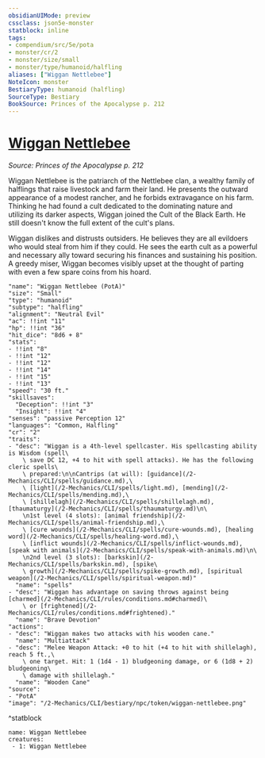 ```yaml
---
obsidianUIMode: preview
cssclass: json5e-monster
statblock: inline
tags:
- compendium/src/5e/pota
- monster/cr/2
- monster/size/small
- monster/type/humanoid/halfling
aliases: ["Wiggan Nettlebee"]
NoteIcon: monster
BestiaryType: humanoid (halfling)
SourceType: Bestiary
BookSource: Princes of the Apocalypse p. 212
---
```

# [Wiggan Nettlebee](2-Mechanics/CLI/bestiary/npc/wiggan-nettlebee-pota.md)
*Source: Princes of the Apocalypse p. 212*  

Wiggan Nettlebee is the patriarch of the Nettlebee clan, a wealthy family of halflings that raise livestock and farm their land. He presents the outward appearance of a modest rancher, and he forbids extravagance on his farm. Thinking he had found a cult dedicated to the dominating nature and utilizing its darker aspects, Wiggan joined the Cult of the Black Earth. He still doesn't know the full extent of the cult's plans.

Wiggan dislikes and distrusts outsiders. He believes they are all evildoers who would steal from him if they could. He sees the earth cult as a powerful and necessary ally toward securing his finances and sustaining his position. A greedy miser, Wiggan becomes visibly upset at the thought of parting with even a few spare coins from his hoard.

```statblock
"name": "Wiggan Nettlebee (PotA)"
"size": "Small"
"type": "humanoid"
"subtype": "halfling"
"alignment": "Neutral Evil"
"ac": !!int "11"
"hp": !!int "36"
"hit_dice": "8d6 + 8"
"stats":
- !!int "8"
- !!int "12"
- !!int "12"
- !!int "14"
- !!int "15"
- !!int "13"
"speed": "30 ft."
"skillsaves":
  "Deception": !!int "3"
  "Insight": !!int "4"
"senses": "passive Perception 12"
"languages": "Common, Halfling"
"cr": "2"
"traits":
- "desc": "Wiggan is a 4th-level spellcaster. His spellcasting ability is Wisdom (spell\
    \ save DC 12, +4 to hit with spell attacks). He has the following cleric spells\
    \ prepared:\n\nCantrips (at will): [guidance](/2-Mechanics/CLI/spells/guidance.md),\
    \ [light](/2-Mechanics/CLI/spells/light.md), [mending](/2-Mechanics/CLI/spells/mending.md),\
    \ [shillelagh](/2-Mechanics/CLI/spells/shillelagh.md), [thaumaturgy](/2-Mechanics/CLI/spells/thaumaturgy.md)\n\
    \n1st level (4 slots): [animal friendship](/2-Mechanics/CLI/spells/animal-friendship.md),\
    \ [cure wounds](/2-Mechanics/CLI/spells/cure-wounds.md), [healing word](/2-Mechanics/CLI/spells/healing-word.md),\
    \ [inflict wounds](/2-Mechanics/CLI/spells/inflict-wounds.md), [speak with animals](/2-Mechanics/CLI/spells/speak-with-animals.md)\n\
    \n2nd level (3 slots): [barkskin](/2-Mechanics/CLI/spells/barkskin.md), [spike\
    \ growth](/2-Mechanics/CLI/spells/spike-growth.md), [spiritual weapon](/2-Mechanics/CLI/spells/spiritual-weapon.md)"
  "name": "spells"
- "desc": "Wiggan has advantage on saving throws against being [charmed](/2-Mechanics/CLI/rules/conditions.md#charmed)\
    \ or [frightened](/2-Mechanics/CLI/rules/conditions.md#frightened)."
  "name": "Brave Devotion"
"actions":
- "desc": "Wiggan makes two attacks with his wooden cane."
  "name": "Multiattack"
- "desc": "Melee Weapon Attack: +0 to hit (+4 to hit with shillelagh), reach 5 ft.,\
    \ one target. Hit: 1 (1d4 - 1) bludgeoning damage, or 6 (1d8 + 2) bludgeoning\
    \ damage with shillelagh."
  "name": "Wooden Cane"
"source":
- "PotA"
"image": "/2-Mechanics/CLI/bestiary/npc/token/wiggan-nettlebee.png"
```
^statblock

```encounter-table
name: Wiggan Nettlebee
creatures:
 - 1: Wiggan Nettlebee
```